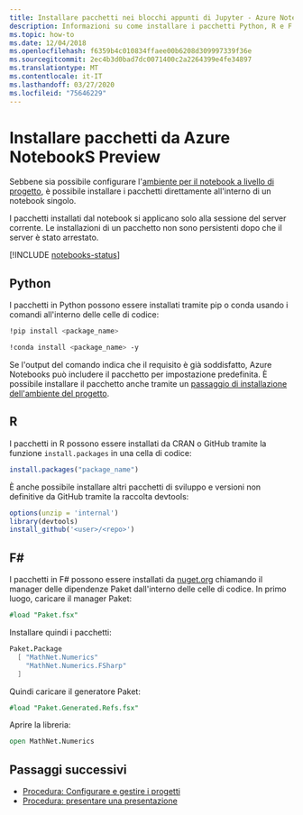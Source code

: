 ```yaml
---
title: Installare pacchetti nei blocchi appunti di Jupyter - Azure Notebook PreviewInstall packages in Jupyter notebooks - Azure Notebooks Preview
description: Informazioni su come installare i pacchetti Python, R e F all'interno di un blocco appunti di Jupyter in esecuzione in Azure.Learn how to install Python, R, and F ' packages from within a Jupyter notebook running on Azure.
ms.topic: how-to
ms.date: 12/04/2018
ms.openlocfilehash: f6359b4c010834ffaee00b6208d309997339f36e
ms.sourcegitcommit: 2ec4b3d0bad7dc0071400c2a2264399e4fe34897
ms.translationtype: MT
ms.contentlocale: it-IT
ms.lasthandoff: 03/27/2020
ms.locfileid: "75646229"
---
```

# <a name="install-packages-from-within-azure-notebooks-preview"></a>Installare pacchetti da Azure NotebookS Preview

Sebbene sia possibile configurare l'[ambiente per il notebook a livello di progetto](configure-manage-azure-notebooks-projects.md#configure-the-project-environment), è possibile installare i pacchetti direttamente all'interno di un notebook singolo.

I pacchetti installati dal notebook si applicano solo alla sessione del server corrente. Le installazioni di un pacchetto non sono persistenti dopo che il server è stato arrestato.

[!INCLUDE [notebooks-status](../../includes/notebooks-status.md)]

## <a name="python"></a>Python

I pacchetti in Python possono essere installati tramite pip o conda usando i comandi all'interno delle celle di codice:

```bash
!pip install <package_name>

!conda install <package_name> -y
```

Se l'output del comando indica che il requisito è già soddisfatto, Azure Notebooks può includere il pacchetto per impostazione predefinita. È possibile installare il pacchetto anche tramite un [passaggio di installazione dell'ambiente del progetto](configure-manage-azure-notebooks-projects.md#configure-the-project-environment).

## <a name="r"></a>R

I pacchetti in R possono essere installati da CRAN o GitHub tramite la funzione `install.packages` in una cella di codice:

```r
install.packages("package_name")
```

È anche possibile installare altri pacchetti di sviluppo e versioni non definitive da GitHub tramite la raccolta devtools:

```r
options(unzip = 'internal')
library(devtools)
install_github('<user>/<repo>')
```

## <a name="f"></a>F#

I pacchetti in F# possono essere installati da [nuget.org](https://www.nuget.org) chiamando il manager delle dipendenze Paket dall'interno delle celle di codice. In primo luogo, caricare il manager Paket:

```fsharp
#load "Paket.fsx"
```

Installare quindi i pacchetti:

```fsharp
Paket.Package
  [ "MathNet.Numerics"
    "MathNet.Numerics.FSharp"
  ]
```

Quindi caricare il generatore Paket:
```fsharp
#load "Paket.Generated.Refs.fsx"
```

Aprire la libreria:
```fsharp
open MathNet.Numerics
```

## <a name="next-steps"></a>Passaggi successivi

- [Procedura: Configurare e gestire i progetti](configure-manage-azure-notebooks-projects.md)
- [Procedura: presentare una presentazione](present-jupyter-notebooks-slideshow.md)
